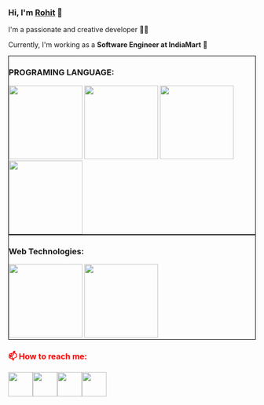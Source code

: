 
### Hi, I'm [Rohit](https://rks107.github.io/rohitportfolio) 👋

I'm a passionate and creative developer 👨‍💻 

Currently, I'm working as a <b>Software Engineer at IndiaMart</b> 💼 

<div style="border: 1px solid black">
    <h3>PROGRAMING LANGUAGE:</h3>
    <div>
        <img src="https://encrypted-tbn0.gstatic.com/images?q=tbn%3AANd9GcTszjiaVFVusgdG8vWy8b3K67aEtJt545LjpQ&usqp=CAU" height="150px" weight="150px;">
        <img src="https://raw.githubusercontent.com/isocpp/logos/master/cpp_logo.png" height="150px" weight="250px;">
        <img src="https://i.pinimg.com/originals/f1/ea/a7/f1eaa7278f64e27128e062a3de918265.png" height="150px" weight="250px;">
        <img src="https://play-lh.googleusercontent.com/edQ8_8or0qX3JymcLz5jrHskKXLGjj7b7lGYuBW-oUMmK75vspumKniy6gukdOuzbcNl" height="150px" weight="250px;">
    </div>
</div>

<div style="border: 1px solid black">
    <h3>Web Technologies:</h3>
    <div>
        <img src="https://previews.123rf.com/images/vasilyrosca/vasilyrosca1908/vasilyrosca190800069/128905238-html5-css3-js-icon-set-web-development-logo-icon-set-of-html-css-and-javascript-programming-symbol.jpg" height="150px" weight="150px;">
        <img src="https://ih1.redbubble.net/image.399309883.8609/st,small,845x845-pad,1000x1000,f8f8f8.u2.jpg" height="150px" weight="250px;">
    </div>
</div>

<h3 style="color:red;"> 📫 How to reach me: </h3>

<div style="display:flex;">
<!--     <div style="margin:30px;"> -->
         <a href="https://rks107.github.io/rohitportfolio/">
         <img src="https://cdn-icons-png.flaticon.com/512/14/14573.png" height="50px" weight="50px;">
         </a>
<!--     </div>
    <div style="margin:30px;"> -->
         <a href="https://www.linkedin.com/in/rks107/">
         <img src="https://upload.wikimedia.org/wikipedia/commons/thumb/f/f8/LinkedIn_icon_circle.svg/2048px-LinkedIn_icon_circle.svg.png" height="50px" weight="50px;">
         </a>
<!--     </div>
    <div style="margin:30px;"> -->
         <a href="mailto:rohit1071998@gmail.com">
         <img src="https://cdn0.iconfinder.com/data/icons/apple-apps/100/Apple_Mail-512.png" height="50px" weight="50px;">
         </a>
<!--     </div>
    <div style="margin:30px;"> -->
         <a href="https://www.instagram.com/optimistic.rohit/">
         <img src="https://upload.wikimedia.org/wikipedia/commons/thumb/a/a5/Instagram_icon.png/2048px-Instagram_icon.png" height="50px" weight="50px;">
         </a>
<!--     </div>   -->
</div>
